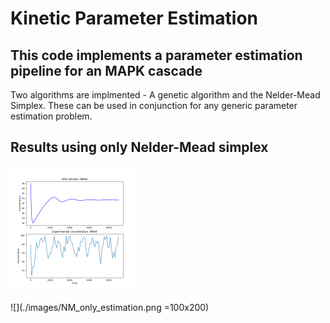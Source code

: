 # Kinetic Parameter Estimation 

## This code implements a parameter estimation pipeline for an MAPK cascade

Two algorithms are implmented - A genetic algorithm and the Nelder-Mead Simplex.
These can be used in conjunction for any generic parameter estimation problem.

## Results using only Nelder-Mead simplex

<img src="./images/NM_only_estimation.png" alt="drawing" width="200"/>

![](./images/NM_only_estimation.png =100x200)





